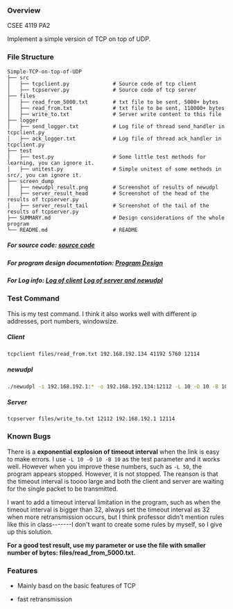 ### Overview

CSEE 4119 PA2

Implement a simple version of TCP on top of UDP.

### File Structure

```
Simple-TCP-on-top-of-UDP
├── src					 
│   ├── tcpclient.py              # Source code of tcp client
│   ├── tcpserver.py              # Source code of tcp server
├── files							
│   ├── read_from_5000.txt        # txt file to be sent, 5000+ bytes
│   ├── read_from.txt             # txt file to be sent, 110000+ bytes
│   ├── write_to.txt              # Server write content to this file
├── logger
│   ├── send_logger.txt           # Log file of thread send_handler in tcpclient.py
│   ├── ack_logger.txt            # Log file of thread ack_handler in tcpclient.py
├── test
│   ├── test.py                   # Some little test methods for learning, you can ignore it.
│   ├── unitest.py                # Simple unitest of some methods in src/, you can ignore it.
├── screen_dump
│   ├── newudpl_result.png        # Screenshot of results of newudpl
│   ├── server_result_head        # Screenshot of the head of the results of tcpserver.py
│   ├── server_result_tail        # Screenshot of the tail of the results of tcpserver.py
├── SUMMARY.md                    # Design considerations of the whole program
└── README.md                     # README	
```

##### For source code: [source code](./src)

##### For program design documentation: [Program Design](summary.md)

##### For Log info: [Log of client](./logger)   [Log of server and newudpl](./screen_dump)

### Test Command

This is my test command. I think it also works well with different ip addresses, port numbers, windowsize. 

##### Client

```bash
tcpclient files/read_from.txt 192.168.192.134 41192 5760 12114
```

##### newudpl

```bash
./newudpl -i 192.168.192.1:* -o 192.168.192.134:12112 -L 10 -O 10 -B 10
```

##### Server

```
tcpserver files/write_to.txt 12112 192.168.192.1 12114
```

### Known Bugs

There is a **exponential explosion of timeout interval** when the link is easy to make errors. I use `-L 10 -O 10 -B 10` as the test parameter and it works well. However when you improve these numbers, such as `-L 50`, the program appears stopped. However, it is not stopped. The reanson is that the timeout interval is toooo large and both the client and server are waiting for the single packet to be transmitted.

I want to add a timeout interval limitation in the program, such as when the  timeout interval is bigger than 32, always set the timeout interval as 32 when more retransmission occurs, but I think professor didn't mention rules like this in class-------I don't want to create some rules by myself, so I give up this solution. 

**For a good test result, use my parameter or use the file with smaller number of bytes: files/read_from_5000.txt.**

### Features

- Mainly basd on the basic features of TCP	


- fast retransmission

